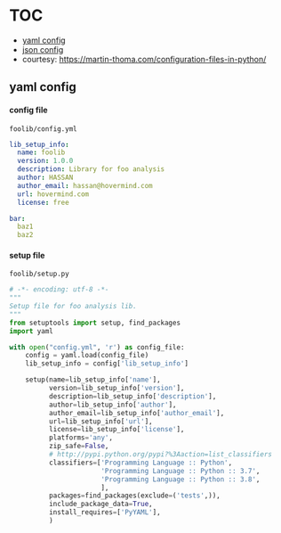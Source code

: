 # TOC
* [yaml config](#yaml-config)
* [json config](https://martin-thoma.com/configuration-files-in-python/#json)
* courtesy: https://martin-thoma.com/configuration-files-in-python/

## yaml config
#### config file
`foolib/config.yml`
```yml
lib_setup_info:
  name: foolib
  version: 1.0.0
  description: Library for foo analysis
  author: HASSAN
  author_email: hassan@hovermind.com
  url: hovermind.com
  license: free

bar:
  baz1
  baz2
```

#### setup file
`foolib/setup.py`
```python
# -*- encoding: utf-8 -*-
"""
Setup file for foo analysis lib.
"""
from setuptools import setup, find_packages
import yaml

with open("config.yml", 'r') as config_file:
    config = yaml.load(config_file)
    lib_setup_info = config['lib_setup_info']

    setup(name=lib_setup_info['name'],
          version=lib_setup_info['version'],
          description=lib_setup_info['description'],
          author=lib_setup_info['author'],
          author_email=lib_setup_info['author_email'],
          url=lib_setup_info['url'],
          license=lib_setup_info['license'],
          platforms='any',
          zip_safe=False,
          # http://pypi.python.org/pypi?%3Aaction=list_classifiers
          classifiers=['Programming Language :: Python',
                       'Programming Language :: Python :: 3.7',
                       'Programming Language :: Python :: 3.8',
                       ],
          packages=find_packages(exclude=('tests',)),
          include_package_data=True,
          install_requires=['PyYAML'],
          )

```
